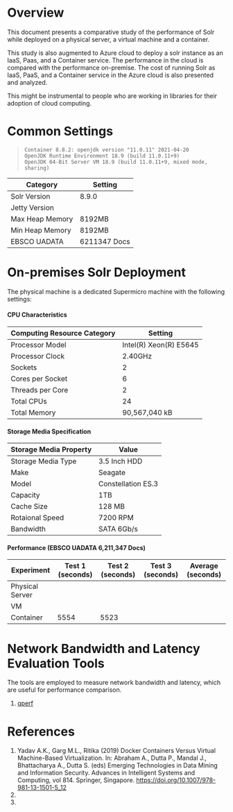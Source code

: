 # Overview

This document presents a comparative study of the performance of Solr while deployed on 
a physical server, a virtual machine and a container. 

This study is also augmented to Azure cloud to deploy a solr instance as an IaaS, Paas, and
a Container service. The performance in the cloud is compared with the performance on-premise.
The cost of running Solr as IaaS, PaaS, and a Container service in the Azure cloud is also 
presented and analyzed.

This might be instrumental to people who are working in libraries for their adoption of 
cloud computing. 

# Common Settings

>```
>Container 8.8.2: openjdk version "11.0.11" 2021-04-20
>OpenJDK Runtime Environment 18.9 (build 11.0.11+9)
>OpenJDK 64-Bit Server VM 18.9 (build 11.0.11+9, mixed mode, sharing)
>```

| Category | Setting |
| --- | --- |
| Solr Version | 8.9.0 |
| Jetty Version | |
| Max Heap Memory | 8192MB |
| Min Heap Memory | 8192MB |
| EBSCO UADATA    | 6211347 Docs|

 
# On-premises Solr Deployment

The physical machine is a dedicated Supermicro machine with the following settings:

#### CPU Characteristics

| Computing Resource Category | Setting |            
|---|---|
| Processor Model | Intel(R) Xeon(R) E5645 |        
| Processor Clock   | 2.40GHz |                     
| Sockets           | 2 |                           
| Cores per Socket  | 6 |                            
| Threads per Core  | 2 |                          
| Total CPUs        | 24 |                          
| Total Memory      | 90,567,040 kB |              


#### Storage Media Specification

  | Storage Media Property | Value |
  | --- | --- |
  | Storage Media Type |  3.5 Inch HDD |
  | Make | Seagate |
  | Model |  Constellation ES.3 |
  | Capacity | 1TB |
  | Cache Size | 128 MB |
  | Rotaional Speed | 7200 RPM |
  | Bandwidth | SATA 6Gb/s | 
  
#### Performance (EBSCO UADATA 6,211,347 Docs)

| Experiment  | Test 1 (seconds)  | Test 2 (seconds) | Test 3 (seconds)| Average (seconds) |
|---|---|---|---|---|
|Physical Server | | | |
|VM | | | |
|Container|5554 |5523 | |

# Network Bandwidth and Latency Evaluation Tools

The tools are employed to measure network bandwidth and latency, which are useful for
performance comparison.

1. [qperf](https://access.redhat.com/solutions/21226811)

# References

1. Yadav A.K., Garg M.L., Ritika (2019) Docker Containers Versus Virtual Machine-Based Virtualization. In: Abraham A., Dutta P., Mandal J., Bhattacharya A., Dutta S. (eds) Emerging Technologies in Data Mining and Information Security. Advances in Intelligent Systems and Computing, vol 814. Springer, Singapore. https://doi.org/10.1007/978-981-13-1501-5_12
2. 
3. 
